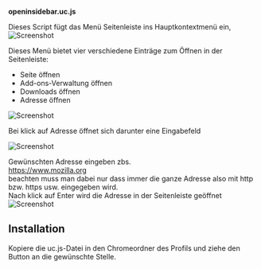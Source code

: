 **openinsidebar.uc.js**

Dieses Script fügt das Menü Seitenleiste ins Hauptkontextmenü ein,  
![Screenshot](https://github.com/Endor8/userChrome.js/blob/master/Firefox-57/OpenInSidebar/Bild%20001.png)      
   
Dieses Menü bietet vier verschiedene Einträge zum Öffnen in der Seitenleiste:
* Seite öffnen
* Add-ons-Verwaltung öffnen
* Downloads öffnen
* Adresse öffnen    

![Screenshot](https://github.com/Endor8/userChrome.js/blob/master/Firefox-57/OpenInSidebar/Bild%20002.png)    

Bei klick auf Adresse öffnet sich darunter eine Eingabefeld 

![Screenshot](https://github.com/Endor8/userChrome.js/blob/master/Firefox-57/OpenInSidebar/Bild%20003.png)    
 
Gewünschten Adresse eingeben zbs.     
https://www.mozilla.org      
beachten muss man dabei nur dass immer die ganze Adresse also mit http bzw. https usw. eingegeben wird.   
Nach klick auf Enter wird die Adresse in der Seitenleiste geöffnet
![Screenshot](https://github.com/Endor8/userChrome.js/blob/master/Firefox-57/OpenInSidebar/Bild%20004.png)

## Installation

Kopiere die uc.js-Datei in den Chromeordner des Profils und ziehe den Button an die gewünschte Stelle.    
